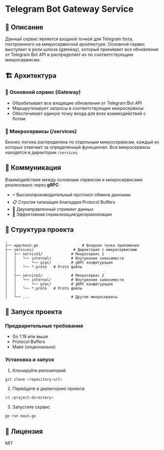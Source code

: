 # Telegram Bot Gateway Service

## 📝 Описание
Данный сервис является входной точкой для Telegram бота, построенного на микросервисной архитектуре. Основной сервис выступает в роли шлюза (gateway), который принимает все обновления от Telegram Bot API и распределяет их по соответствующим микросервисам.

## 🏗 Архитектура

### 🔸 Основной сервис (Gateway)
- Обрабатывает все входящие обновления от Telegram Bot API
- Маршрутизирует запросы в соответствующие микросервисы
- Обеспечивает единую точку входа для всех взаимодействий с ботом

### 🔸 Микросервисы (/services)
Бизнес-логика распределена по отдельным микросервисам, каждый из которых отвечает за определенный функционал. Все микросервисы находятся в директории `/services`.

## 🔄 Коммуникация
Взаимодействие между основным сервисом и микросервисами реализовано через **gRPC**:
- ⚡️ Высокопроизводительный протокол обмена данными
- 📋 Строгая типизация благодаря Protocol Buffers
- 🔄 Двунаправленный стриминг данных
- 🚀 Эффективная сериализация/десериализация

## 📁 Структура проекта
```
.
├── app/main.go                    # Входная точка приложения
├── services/                  # Директория с микросервисами
│   ├── service1/             # Микросервис 1
│   │   └── internal/         # Внутренние зависимости
│   │       └── grpc/         # gRPC конфигурация
│   │   └── *.proto   # Proto файлы
│   │
│   ├── service2/             # Микросервис 2
│   │   └── internal/         # Внутренние зависимости
│   │       └── grpc/         # gRPC конфигурация
│   │   └── *.proto   # Proto файлы
│   │
│   └── ...                   # Другие микросервисы
```

## 🚀 Запуск проекта

### Предварительные требования
- Go 1.19 или выше
- Protocol Buffers
- Make (опционально)

### Установка и запуск
1. Клонируйте репозиторий
```bash
git clone <repository-url>
```

2. Перейдите в директорию проекта
```bash
cd <project-directory>
```

3. Запустите сервис
```bash
go run main.go
```

## 📝 Лицензия
MIT
